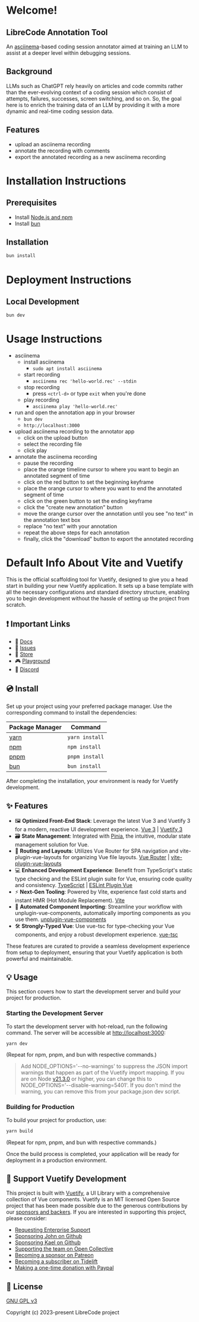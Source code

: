 # Welcome!
## LibreCode Annotation Tool
An [asciinema](https://asciinema.org/)-based coding session annotator aimed at training an LLM to assist at a deeper level within debugging sessions.

## Background
LLMs such as ChatGPT rely heavily on articles and code commits rather than the ever-evolving context of a coding session which consist of attempts, failures, successes, screen switching, and so on. So, the goal here is to enrich the training data of an LLM by providing it with a more dynamic and real-time coding session data.

## Features
- upload an asciinema recording
- annotate the recording with comments
- export the annotated recording as a new asciinema recording

# Installation Instructions
## Prerequisites
- Install [Node.js and npm](https://docs.npmjs.com/downloading-and-installing-node-js-and-npm)
- Install [bun](https://bun.sh/docs/installation)

## Installation
```bash
bun install
```

# Deployment Instructions
## Local Development
```bash
bun dev
```

# Usage Instructions
- asciinema
    - install asciinema
        - `sudo apt install asciinema`
    - start recording
        - `asciinema rec 'hello-world.rec' --stdin`
    - stop recording
        - press `<ctrl-d>` or type `exit` when you're done
    - play recording
        - `asciinema play 'hello-world.rec'`
- run and open the annotation app in your browser
    - `bun dev`
    - `http://localhost:3000`
- upload asciinema recording to the annotator app
    - click on the upload button
    - select the recording file
    - click play
- annotate the asciinema recording
    - pause the recording
    - place the orange timeline cursor to where you want to begin an annotated segment of time
    - click on the red button to set the beginning keyframe
    - place the orange cursor to where you want to end the annotated segment of time
    - click on the green button to set the ending keyframe
    - click the "create new annotation" button
    - move the orange cursor over the annotation until you see "no text" in the annotation text box
    - replace "no text" with your annotation
    - repeat the above steps for each annotation
    - finally, click the "download" button to export the annotated recording


# Default Info About Vite and Vuetify

This is the official scaffolding tool for Vuetify, designed to give you a head start in building your new Vuetify application. It sets up a base template with all the necessary configurations and standard directory structure, enabling you to begin development without the hassle of setting up the project from scratch.

## ❗️ Important Links

- 📄 [Docs](https://vuetifyjs.com/)
- 🚨 [Issues](https://issues.vuetifyjs.com/)
- 🏬 [Store](https://store.vuetifyjs.com/)
- 🎮 [Playground](https://play.vuetifyjs.com/)
- 💬 [Discord](https://community.vuetifyjs.com)

## 💿 Install

Set up your project using your preferred package manager. Use the corresponding command to install the dependencies:

| Package Manager                                                | Command        |
|---------------------------------------------------------------|----------------|
| [yarn](https://yarnpkg.com/getting-started)                   | `yarn install` |
| [npm](https://docs.npmjs.com/cli/v7/commands/npm-install)     | `npm install`  |
| [pnpm](https://pnpm.io/installation)                          | `pnpm install` |
| [bun](https://bun.sh/#getting-started)                        | `bun install`  |

After completing the installation, your environment is ready for Vuetify development.

## ✨ Features

- 🖼️ **Optimized Front-End Stack**: Leverage the latest Vue 3 and Vuetify 3 for a modern, reactive UI development experience. [Vue 3](https://v3.vuejs.org/) | [Vuetify 3](https://vuetifyjs.com/en/)
- 🗃️ **State Management**: Integrated with [Pinia](https://pinia.vuejs.org/), the intuitive, modular state management solution for Vue.
- 🚦 **Routing and Layouts**: Utilizes Vue Router for SPA navigation and vite-plugin-vue-layouts for organizing Vue file layouts. [Vue Router](https://router.vuejs.org/) | [vite-plugin-vue-layouts](https://github.com/JohnCampionJr/vite-plugin-vue-layouts)
- 💻 **Enhanced Development Experience**: Benefit from TypeScript's static type checking and the ESLint plugin suite for Vue, ensuring code quality and consistency. [TypeScript](https://www.typescriptlang.org/) | [ESLint Plugin Vue](https://eslint.vuejs.org/)
- ⚡ **Next-Gen Tooling**: Powered by Vite, experience fast cold starts and instant HMR (Hot Module Replacement). [Vite](https://vitejs.dev/)
- 🧩 **Automated Component Importing**: Streamline your workflow with unplugin-vue-components, automatically importing components as you use them. [unplugin-vue-components](https://github.com/antfu/unplugin-vue-components)
- 🛠️ **Strongly-Typed Vue**: Use vue-tsc for type-checking your Vue components, and enjoy a robust development experience. [vue-tsc](https://github.com/johnsoncodehk/volar/tree/master/packages/vue-tsc)

These features are curated to provide a seamless development experience from setup to deployment, ensuring that your Vuetify application is both powerful and maintainable.

## 💡 Usage

This section covers how to start the development server and build your project for production.

### Starting the Development Server

To start the development server with hot-reload, run the following command. The server will be accessible at [http://localhost:3000](http://localhost:3000):

```bash
yarn dev
```

(Repeat for npm, pnpm, and bun with respective commands.)

> Add NODE_OPTIONS='--no-warnings' to suppress the JSON import warnings that happen as part of the Vuetify import mapping. If you are on Node [v21.3.0](https://nodejs.org/en/blog/release/v21.3.0) or higher, you can change this to NODE_OPTIONS='--disable-warning=5401'. If you don't mind the warning, you can remove this from your package.json dev script.

### Building for Production

To build your project for production, use:

```bash
yarn build
```

(Repeat for npm, pnpm, and bun with respective commands.)

Once the build process is completed, your application will be ready for deployment in a production environment.

## 💪 Support Vuetify Development

This project is built with [Vuetify](https://vuetifyjs.com/en/), a UI Library with a comprehensive collection of Vue components. Vuetify is an MIT licensed Open Source project that has been made possible due to the generous contributions by our [sponsors and backers](https://vuetifyjs.com/introduction/sponsors-and-backers/). If you are interested in supporting this project, please consider:

- [Requesting Enterprise Support](https://support.vuetifyjs.com/)
- [Sponsoring John on Github](https://github.com/users/johnleider/sponsorship)
- [Sponsoring Kael on Github](https://github.com/users/kaelwd/sponsorship)
- [Supporting the team on Open Collective](https://opencollective.com/vuetify)
- [Becoming a sponsor on Patreon](https://www.patreon.com/vuetify)
- [Becoming a subscriber on Tidelift](https://tidelift.com/subscription/npm/vuetify)
- [Making a one-time donation with Paypal](https://paypal.me/vuetify)

## 📑 License
[GNU GPL v3](https://www.gnu.org/licenses/gpl-3.0.en.html)

Copyright (c) 2023-present LibreCode project
